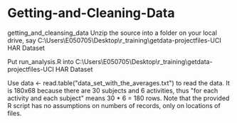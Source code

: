 # Getting-and-Cleaning-Data
getting_and_cleansing_data
Unzip the source into a folder on your local drive, say C:\Users\E050705\Desktop\r_training\getdata-projectfiles-UCI HAR Dataset

Put run_analysis.R into C:\Users\E050705\Desktop\r_training\getdata-projectfiles-UCI HAR Dataset

Use data <- read.table("data_set_with_the_averages.txt") to read the data. It is 180x68 because there are 30 subjects and 6 activities, thus "for each activity and each subject" means 30 * 6 = 180 rows. Note that the provided R script has no assumptions on numbers of records, only on locations of files.
